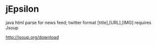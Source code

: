 # jEpsilon
java html parse for news feed; twitter format [title],[URL],[IMG]
requires Jsoup

http://jsoup.org/download
